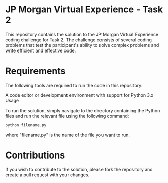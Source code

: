 # JP Morgan Virtual Experience - Task 2

This repository contains the solution to the JP Morgan Virtual Experience coding challenge for Task 2. The challenge consists of several coding problems that test the participant's ability to solve complex problems and write efficient and effective code.

# Requirements

The following tools are required to run the code in this repository:

A code editor or development environment with support for Python 3.x
Usage

To run the solution, simply navigate to the directory containing the Python files and run the relevant file using the following command:

```python filename.py```

where "filename.py" is the name of the file you want to run.

# Contributions

If you wish to contribute to the solution, please fork the repository and create a pull request with your changes.

